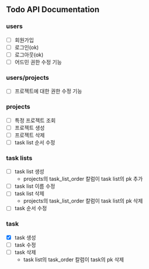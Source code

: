 ## Todo API Documentation

### users
- [ ] 회원가입 
- [ ] 로그인(ok)
- [ ] 로그아웃(ok)
- [ ] 어드민 권한 수정 기능

### users/projects
- [ ] 프로젝트에 대한 권한 수정 기능

### projects
- [ ] 특정 프로젝트 조회
- [ ] 프로젝트 생성
- [ ] 프로젝트 삭제
- [ ] task list 순서 수정

### task lists
- [ ] task list 생성
    - projects의 task_list_order  칼럼이 task list의 pk 추가
- [ ] task list 이름 수정
- [ ] task list 삭제
    - projects의 task_list_order 칼럼이 task list의 pk 삭제
- [ ] task 순서 수정

### task
- [x] task 생성
- [ ] task 수정
- [ ] task 삭제
    - task list의 task_order 칼럼이 task의 pk 삭제
